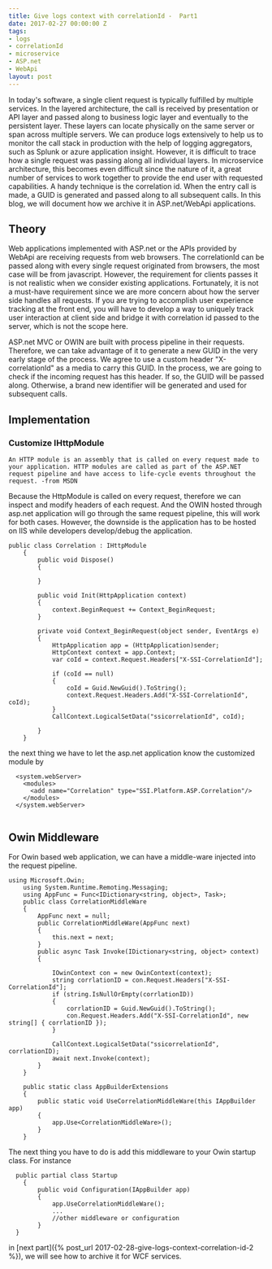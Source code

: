 ```yaml
---
title: Give logs context with correlationId -  Part1
date: 2017-02-27 00:00:00 Z
tags:
- logs
- correlationId
- microservice
- ASP.net
- WebApi
layout: post
---
```


In today's software, a single client request is typically fulfilled by multiple services. In the layered architecture, the call is
received by presentation or API layer and passed along to business logic layer and eventually to the persistent layer. These layers can
locate physically on the same server or span across multiple servers. We can produce logs extensively to help us to monitor the call stack in production with the help of logging aggregators, such as Splunk or azure application insight. However, it is difficult to trace
how a single request was passing along all individual layers. In microservice architecture, this becomes even difficult since the nature
of it, a great number of services to work together to provide the end user with requested capabilities. A handy technique is the correlation id. When the entry call is made, a GUID is generated and passed along to all subsequent calls. In this blog, we will document
how we archive it in ASP.net/WebApi applications.   

<!--more-->

## Theory
Web applications implemented with ASP.net or the APIs provided by WebApi are receiving requests from web browsers. The 
correlationId can be passed along with every single request originated from browsers, the most case will be from javascript. However,
the requirement for clients passes it is not realistic when we consider existing applications. Fortunately, it is not a must-have 
requirement since we are more concern about how the server side handles all requests. If you are trying to accomplish user experience tracking at the front end, you will have to develop a way to uniquely track user interaction at client side and bridge it with correlation
id passed to the server, which is not the scope here. 

ASP.net MVC or OWIN are built with process pipeline in their requests. Therefore, we can take advantage of it to generate a new GUID
in the very early stage of the process. We agree to use a custom header "X-correlationId" as a media to carry this GUID. In the process,
we are going to check if the incoming request has this header. If so, the GUID will be passed along. Otherwise, a brand new identifier
will be generated and used for subsequent calls.

## Implementation

### Customize IHttpModule
`An HTTP module is an assembly that is called on every request made to your application. HTTP modules are called as part of the ASP.NET
request pipeline and have access to life-cycle events throughout the request.
-from MSDN
`
 
Because the HttpModule is called on every request, therefore we can inspect and modify headers of each request. And the OWIN hosted
through asp.net application will go through the same request pipeline, this will work for both cases. However, the downside is the application has to be hosted on IIS while developers develop/debug the application.

~~~
public class Correlation : IHttpModule
    {
        public void Dispose()
        {
           
        }
 
        public void Init(HttpApplication context)
        {
            context.BeginRequest += Context_BeginRequest;
        }
 
        private void Context_BeginRequest(object sender, EventArgs e)
        {
            HttpApplication app = (HttpApplication)sender;
            HttpContext context = app.Context;
            var coId = context.Request.Headers["X-SSI-CorrelationId"];
 
            if (coId == null)
            {
                coId = Guid.NewGuid().ToString();
                context.Request.Headers.Add("X-SSI-CorrelationId", coId);
            }
            CallContext.LogicalSetData("ssicorrelationId", coId);
          
        }
    }
~~~

the next thing we have to let the asp.net application know the customized module by
 
~~~ 
  <system.webServer>
    <modules>
      <add name="Correlation" type="SSI.Platform.ASP.Correlation"/>
    </modules>
  </system.webServer>
 
~~~

## Owin Middleware
 
For Owin based web application, we can have a middle-ware injected into the request pipeline. 

~~~
using Microsoft.Owin;
    using System.Runtime.Remoting.Messaging;
    using AppFunc = Func<IDictionary<string, object>, Task>;
    public class CorrelationMiddleWare
    {
        AppFunc next = null;
        public CorrelationMiddleWare(AppFunc next)
        {
            this.next = next;
        }
        public async Task Invoke(IDictionary<string, object> context)
        {
 
            IOwinContext con = new OwinContext(context);
            string corrlationID = con.Request.Headers["X-SSI-CorrelationId"];
            if (string.IsNullOrEmpty(corrlationID))
            {
                corrlationID = Guid.NewGuid().ToString();
                con.Request.Headers.Add("X-SSI-CorrelationId", new string[] { corrlationID });
            }
 
            CallContext.LogicalSetData("ssicorrelationId", corrlationID);
            await next.Invoke(context);
        }
    }
 
    public static class AppBuilderExtensions
    {
        public static void UseCorrelationMiddleWare(this IAppBuilder app)
        {
            app.Use<CorrelationMiddleWare>();
        }
    }
~~~

 The next thing you have to do is add this middleware to your Owin startup class. For instance
 
~~~
  public partial class Startup
    {
        public void Configuration(IAppBuilder app)
        {
            app.UseCorrelationMiddleWare();
            ...
            //other middleware or configuration
        }
  }
~~~

in [next part]({% post_url 2017-02-28-give-logs-context-correlation-id-2 %}), we will see how to archive it for WCF services.